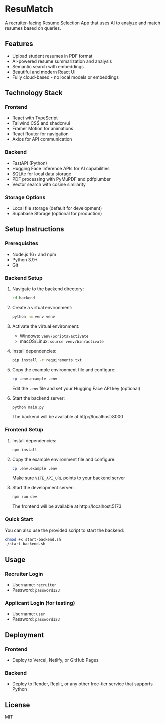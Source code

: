 # ResuMatch

A recruiter-facing Resume Selection App that uses AI to analyze and match resumes based on queries.

## Features

- Upload student resumes in PDF format
- AI-powered resume summarization and analysis
- Semantic search with embeddings
- Beautiful and modern React UI
- Fully cloud-based - no local models or embeddings

## Technology Stack

### Frontend
- React with TypeScript
- Tailwind CSS and shadcn/ui
- Framer Motion for animations
- React Router for navigation
- Axios for API communication

### Backend
- FastAPI (Python)
- Hugging Face Inference APIs for AI capabilities
- SQLite for local data storage
- PDF processing with PyMuPDF and pdfplumber
- Vector search with cosine similarity

### Storage Options
- Local file storage (default for development)
- Supabase Storage (optional for production)

## Setup Instructions

### Prerequisites
- Node.js 16+ and npm
- Python 3.9+
- Git

### Backend Setup
1. Navigate to the backend directory:
   ```bash
   cd backend
   ```

2. Create a virtual environment:
   ```bash
   python -m venv venv
   ```

3. Activate the virtual environment:
   - Windows: `venv\Scripts\activate`
   - macOS/Linux: `source venv/bin/activate`

4. Install dependencies:
   ```bash
   pip install -r requirements.txt
   ```

5. Copy the example environment file and configure:
   ```bash
   cp .env.example .env
   ```
   Edit the `.env` file and set your Hugging Face API key (optional)

6. Start the backend server:
   ```bash
   python main.py
   ```
   The backend will be available at http://localhost:8000

### Frontend Setup
1. Install dependencies:
   ```bash
   npm install
   ```

2. Copy the example environment file and configure:
   ```bash
   cp .env.example .env
   ```
   Make sure `VITE_API_URL` points to your backend server

3. Start the development server:
   ```bash
   npm run dev
   ```
   The frontend will be available at http://localhost:5173

### Quick Start
You can also use the provided script to start the backend:
```bash
chmod +x start-backend.sh
./start-backend.sh
```

## Usage

### Recruiter Login
- Username: `recruiter`
- Password: `password123`

### Applicant Login (for testing)
- Username: `user`
- Password: `password123`

## Deployment

### Frontend
- Deploy to Vercel, Netlify, or GitHub Pages

### Backend
- Deploy to Render, Replit, or any other free-tier service that supports Python

## License
MIT

